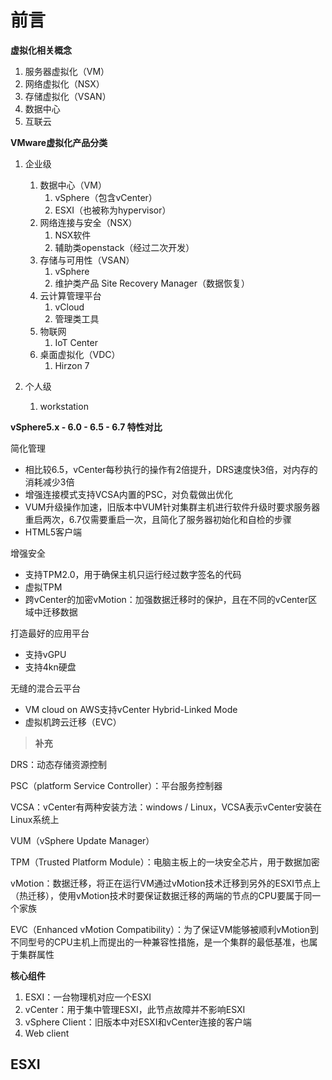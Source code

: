 # 前言

**虚拟化相关概念**

1. 服务器虚拟化（VM）
2. 网络虚拟化（NSX）
3. 存储虚拟化（VSAN）
4. 数据中心
5. 互联云

**VMware虚拟化产品分类**

1. 企业级
   1. 数据中心（VM）
      1. vSphere（包含vCenter）
      2. ESXI（也被称为hypervisor）
   2. 网络连接与安全（NSX）
      1. NSX软件
      2. 辅助类openstack（经过二次开发）
   3. 存储与可用性（VSAN）
      1. vSphere
      2. 维护类产品 Site Recovery Manager（数据恢复）
   4. 云计算管理平台
      1. vCloud
      2. 管理类工具
   5. 物联网
      1. IoT Center
   6. 桌面虚拟化（VDC）
      1. Hirzon 7

2. 个人级
   1. workstation

**vSphere5.x - 6.0 - 6.5 - 6.7 特性对比**

简化管理

- 相比较6.5，vCenter每秒执行的操作有2倍提升，DRS速度快3倍，对内存的消耗减少3倍
- 增强连接模式支持VCSA内置的PSC，对负载做出优化
- VUM升级操作加速，旧版本中VUM针对集群主机进行软件升级时要求服务器重启两次，6.7仅需要重启一次，且简化了服务器初始化和自检的步骤
- HTML5客户端

增强安全

- 支持TPM2.0，用于确保主机只运行经过数字签名的代码
- 虚拟TPM
- 跨vCenter的加密vMotion：加强数据迁移时的保护，且在不同的vCenter区域中迁移数据

打造最好的应用平台

- 支持vGPU
- 支持4kn硬盘

无缝的混合云平台

- VM cloud on AWS支持vCenter Hybrid-Linked Mode
- 虚拟机跨云迁移（EVC）

> **补充**

DRS：动态存储资源控制

PSC（platform Service Controller）：平台服务控制器

VCSA：vCenter有两种安装方法：windows / Linux，VCSA表示vCenter安装在Linux系统上

VUM（vSphere Update Manager）

TPM（Trusted Platform Module）：电脑主板上的一块安全芯片，用于数据加密

vMotion：数据迁移，将正在运行VM通过vMotion技术迁移到另外的ESXI节点上（热迁移），使用vMotion技术时要保证数据迁移的两端的节点的CPU要属于同一个家族

EVC（Enhanced vMotion Compatibility）：为了保证VM能够被顺利vMotion到不同型号的CPU主机上而提出的一种兼容性措施，是一个集群的最低基准，也属于集群属性

**核心组件**

1. ESXI：一台物理机对应一个ESXI
2. vCenter：用于集中管理ESXI，此节点故障并不影响ESXI
3. vSphere Client：旧版本中对ESXI和vCenter连接的客户端
4. Web client



## ESXI

